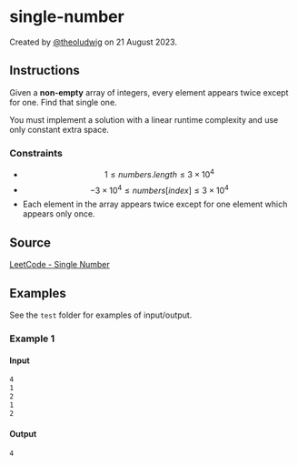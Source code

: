 # single-number

Created by [@theoludwig](https://github.com/theoludwig) on 21 August 2023.

## Instructions

Given a **non-empty** array of integers, every element appears twice except for one. Find that single one.

You must implement a solution with a linear runtime complexity and use only constant extra space.

### Constraints

- $$1 \leq numbers.length \leq 3 \times 10^4$$
- $$-3 \times 10^4 \leq numbers[index] \leq 3 \times 10^4$$
- Each element in the array appears twice except for one element which appears only once.

## Source

[LeetCode - Single Number](https://leetcode.com/problems/single-number/)

## Examples

See the `test` folder for examples of input/output.

### Example 1

#### Input

```txt
4
1
2
1
2
```

#### Output

```txt
4
```
